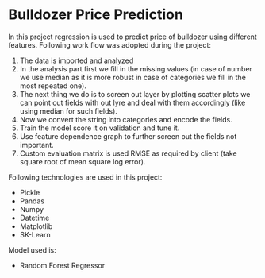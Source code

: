 <html>
  <head>
 
  </head>
  <body>
    <h1>Bulldozer Price Prediction</h1>
    <p>In this project regression is used to predict price of bulldozer using different features. Following work flow was adopted during the project:</p>
    <ol>
      <li>The data is imported and analyzed</li>
      <li>In the analysis part first we fill in the missing values (in case of number we use median as it is more robust in case of categories we fill in the most repeated one).</li>
      <li>The next thing we do is to screen out layer by plotting scatter plots we can point out fields with out lyre and deal with them accordingly (like using median for such fields).</li>
      <li>Now we convert the string into categories and encode the fields.</li>
      <li>Train the model score it on validation and tune it.</li>
      <li>Use feature dependence graph to further screen out the fields not important.</li>
      <li>Custom evaluation matrix is used RMSE as required by client (take square root of mean square log error).</li>
    </ol>
    <p>Following technologies are used in this project:</p>
    <ul>
      <li>Pickle</li>
      <li>Pandas</li>
      <li>Numpy</li>
      <li>Datetime</li>
      <li>Matplotlib</li>
      <li>SK-Learn</li>
    </ul>
    <p>Model used is:</p>
    <ul>
      <li>Random Forest Regressor</li>
    </ul>
  </body>
</html>



